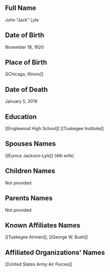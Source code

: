 ## Full Name
John "Jack" Lyle

## Date of Birth
November 18, 1920

## Place of Birth
[[Chicago, Illinois]]

## Date of Death
January 5, 2019

## Education
[[Englewood High School]]
[[Tuskegee Institute]]

## Spouses Names
[[Eunice Jackson-Lyle]] (4th wife)

## Children Names
Not provided

## Parents Names
Not provided

## Known Affiliates Names
[[Tuskegee Airmen]], [[George W. Bush]]

## Affiliated Organizations' Names
[[United States Army Air Forces]]
